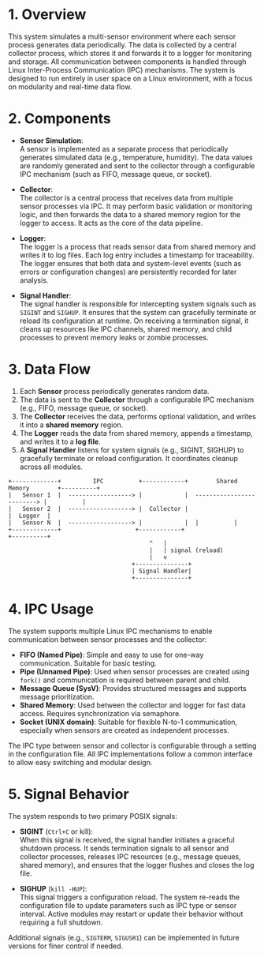 # 1. Overview

This system simulates a multi-sensor environment where each sensor process generates data periodically. The data is collected by a central collector process, which stores it and forwards it to a logger for monitoring and storage. All communication between components is handled through Linux Inter-Process Communication (IPC) mechanisms. The system is designed to run entirely in user space on a Linux environment, with a focus on modularity and real-time data flow.

# 2. Components
- **Sensor Simulation**:  
  A sensor is implemented as a separate process that periodically generates simulated data (e.g., temperature, humidity). The data values are randomly generated and sent to the collector through a configurable IPC mechanism (such as FIFO, message queue, or socket).

- **Collector**:  
  The collector is a central process that receives data from multiple sensor processes via IPC. It may perform basic validation or monitoring logic, and then forwards the data to a shared memory region for the logger to access. It acts as the core of the data pipeline.

- **Logger**:  
  The logger is a process that reads sensor data from shared memory and writes it to log files. Each log entry includes a timestamp for traceability. The logger ensures that both data and system-level events (such as errors or configuration changes) are persistently recorded for later analysis.

- **Signal Handler**:  
  The signal handler is responsible for intercepting system signals such as `SIGINT` and `SIGHUP`. It ensures that the system can gracefully terminate or reload its configuration at runtime. On receiving a termination signal, it cleans up resources like IPC channels, shared memory, and child processes to prevent memory leaks or zombie processes.

# 3. Data Flow

1. Each **Sensor** process periodically generates random data.
2. The data is sent to the **Collector** through a configurable IPC mechanism (e.g., FIFO, message queue, or socket).
3. The **Collector** receives the data, performs optional validation, and writes it into a **shared memory** region.
4. The **Logger** reads the data from shared memory, appends a timestamp, and writes it to a **log file**.
5. A **Signal Handler** listens for system signals (e.g., SIGINT, SIGHUP) to gracefully terminate or reload configuration. It coordinates cleanup across all modules.

```
+-------------+         IPC          +------------+        Shared Memory        +----------+
|   Sensor 1  |  ------------------> |            |  -------------------------> |          |
|   Sensor 2  |  ------------------> |  Collector |                             |  Logger  |
|   Sensor N  |  ------------------> |            |  |          |
+-------------+                     +------------+                              +----------+
                                        ^   |
                                        |   | signal (reload)
                                        |   v
                                   +---------------+
                                   | Signal Handler|
                                   +---------------+
```

# 4. IPC Usage

The system supports multiple Linux IPC mechanisms to enable communication between sensor processes and the collector:

- **FIFO (Named Pipe)**: Simple and easy to use for one-way communication. Suitable for basic testing.
- **Pipe (Unnamed Pipe)**: Used when sensor processes are created using `fork()` and communication is required between parent and child.
- **Message Queue (SysV)**: Provides structured messages and supports message prioritization.
- **Shared Memory**: Used between the collector and logger for fast data access. Requires synchronization via semaphore.
- **Socket (UNIX domain)**: Suitable for flexible N-to-1 communication, especially when sensors are created as independent processes.
  
The IPC type between sensor and collector is configurable through a setting in the configuration file. All IPC implementations follow a common interface to allow easy switching and modular design.

# 5. Signal Behavior

The system responds to two primary POSIX signals:

- **SIGINT** (`Ctrl+C` or kill):  
  When this signal is received, the signal handler initiates a graceful shutdown process. It sends termination signals to all sensor and collector processes, releases IPC resources (e.g., message queues, shared memory), and ensures that the logger flushes and closes the log file.

- **SIGHUP** (`kill -HUP`):  
  This signal triggers a configuration reload. The system re-reads the configuration file to update parameters such as IPC type or sensor interval. Active modules may restart or update their behavior without requiring a full shutdown.

Additional signals (e.g., `SIGTERM`, `SIGUSR1`) can be implemented in future versions for finer control if needed.
